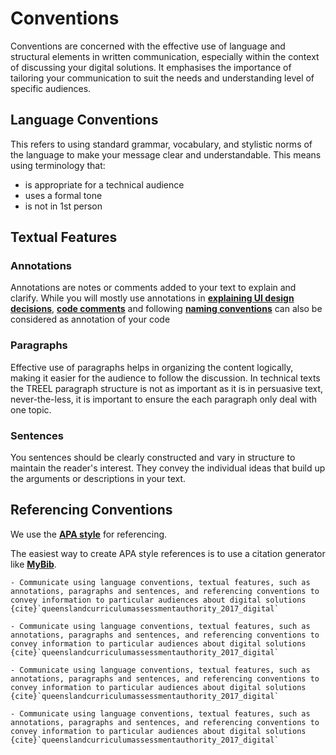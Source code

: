 # Conventions

Conventions are concerned with the effective use of language and structural elements in written communication, especially within the context of discussing your digital solutions. It emphasises the importance of tailoring your communication to suit the needs and understanding level of specific audiences.

## Language Conventions

This refers to using standard grammar, vocabulary, and stylistic norms of the language to make your message clear and understandable. This means using terminology that:

- is appropriate for a technical audience
- uses a formal tone
- is not in 1st person

## Textual Features

### Annotations

Annotations are notes or comments added to your text to explain and clarify. While you will mostly use annotations in **[explaining UI design decisions](annotating)**, **[code comments](commenting)** and following **[naming conventions](naming_conventions)** can also be considered as annotation of your code

### Paragraphs

Effective use of paragraphs helps in organizing the content logically, making it easier for the audience to follow the discussion. In technical texts the TREEL paragraph structure is not as important as it is in persuasive text, never-the-less, it is important to ensure the each paragraph only deal with one topic.

### Sentences

You sentences should be clearly constructed and vary in structure to maintain the reader's interest. They convey the individual ideas that build up the arguments or descriptions in your text.

## Referencing Conventions

We use the **[APA style](https://apastyle.apa.org/beginners)** for referencing. 

The easiest way to create APA style references is to use a citation generator like **[MyBib](https://www.mybib.com/)**.

```{admonition} Unit 1 subject matter covered:
- Communicate using language conventions, textual features, such as annotations, paragraphs and sentences, and referencing conventions to convey information to particular audiences about digital solutions
{cite}`queenslandcurriculumassessmentauthority_2017_digital`
```

```{admonition} Unit 2 subject matter covered:
- Communicate using language conventions, textual features, such as annotations, paragraphs and sentences, and referencing conventions to convey information to particular audiences about digital solutions
{cite}`queenslandcurriculumassessmentauthority_2017_digital`
```

```{admonition} Unit 3 subject matter covered:
- Communicate using language conventions, textual features, such as annotations, paragraphs and sentences, and referencing conventions to convey information to particular audiences about digital solutions
{cite}`queenslandcurriculumassessmentauthority_2017_digital`
```

```{admonition} Unit 4 subject matter covered:
- Communicate using language conventions, textual features, such as annotations, paragraphs and sentences, and referencing conventions to convey information to particular audiences about digital solutions
{cite}`queenslandcurriculumassessmentauthority_2017_digital`
```